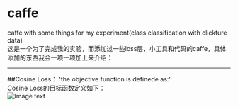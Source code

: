 # caffe
caffe with some things for my experiment(class  classification with clickture data)<br>
这是一个为了完成我的实验，而添加过一些loss层，小工具和代码的caffe，具体添加的东西我会一项一项加上来介绍：<br>
***

##Cosine Loss：
'the objective function is definede as:'<br>
Cosine Loss的目标函数定义如下：<br>
![Image text](caffe/CosineLoss.png)
